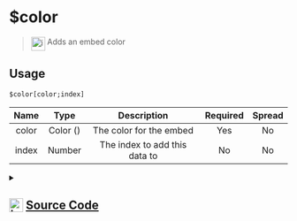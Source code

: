 # $color
> <img align="top" src="https://upload.wikimedia.org/wikipedia/commons/thumb/e/e4/Infobox_info_icon.svg/160px-Infobox_info_icon.svg.png?20150409153300" alt="image" width="25" height="auto"> Adds an embed color
## Usage
```
$color[color;index]
```
| Name | Type | Description | Required | Spread
| :---: | :---: | :---: | :---: | :---: |
color | Color () | The color for the embed | Yes | No
index | Number | The index to add this data to | No | No
<details>
<summary>
    
## <img align="top" src="https://cdn4.iconfinder.com/data/icons/iconsimple-logotypes/512/github-512.png" alt="image" width="25" height="auto">  [Source Code](https://github.com/tryforge/ForgeScript-V2/blob/main/src/native/color.ts)
    
</summary>
    
```ts
import { ColorResolvable, Colors } from "discord.js"
import { ArgType, NativeFunction, Return } from "../structures"

export default new NativeFunction({
    name: "$color",
    version: "1.0.0",
    description: "Adds an embed color",
    unwrap: true,
    args: [
        {
            name: "color",
            description: "The color for the embed",
            required: true,
            enum: Colors,
            type: ArgType.Color,
            rest: false,
        },
        {
            name: "index",
            description: "The index to add this data to",
            rest: false,
            type: ArgType.Number,
        },
    ],
    brackets: true,
    execute(ctx, [color, index]) {
        ctx.container.embed(index ?? 0).setColor(color)
        return this.success()
    },
})

```
    
</details>